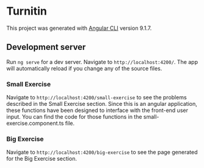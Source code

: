 # Turnitin

This project was generated with [Angular CLI](https://github.com/angular/angular-cli) version 9.1.7.

## Development server

Run `ng serve` for a dev server. Navigate to `http://localhost:4200/`. The app will automatically reload if you change any of the source files.

### Small Exercise
Navigate to `http://localhost:4200/small-exercise` to see the problems described in the Small Exercise section. Since this is an angular application, these functions have been designed to interface with the front-end user input. You can find the code for those functions in the small-exercise.component.ts file.

### Big Exercise
Navigate to `http://localhost:4200/big-exercise` to see the page generated for the Big Exercise section.

